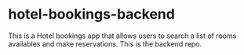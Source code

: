 # hotel-bookings-backend
This is a Hotel bookings app that allows users to search a list of rooms availables and make reservations. This is the backend repo.
